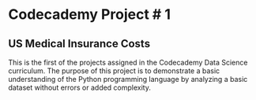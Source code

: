 # Codecademy Project # 1

## US Medical Insurance Costs

This is the first of the projects assigned in the Codecademy Data Science curriculum. The purpose of this project is to demonstrate a basic understanding of the Python programming language by analyzing a basic dataset without errors or added complexity.